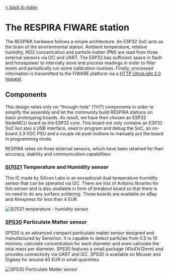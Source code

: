[< back to index](../README.md)

# The RESPIRA FIWARE station

The RESPIRA hardware follows a simple architecture. An ESP32 SoC acts as the brain of the environmental station. Ambient temperature, relative humidity, NO2 concentration and particle matter (PM) are read from three external sensors via I2C and UART. The ESP32 has sufficient space in flash and horsepower to internally store and process readings in order to filter levels and periodically run some calibration routines. Finally, processed information is transmitted to the FIWARE platform via a [HTTP UltraLight 2.0 request](https://fiware-iotagent-ul.readthedocs.io/en/latest/usermanual/index.html).

## Components

This design relies only on "through-hole" (THT) components in order to simplify the assembly and let the community build RESPIRA stations on basic prototyping boards. As result, we have then chosen an ESP32 NodeMCU board as the ESP32 core. This board not only contains an ESP32 SoC but also a USB interface, used to program and debug the SoC, an on-board 3.3 VDC PSU and a couple ob push buttons to manually put the board in programming mode.

RESPIRA relies on three external sensors, which have been retained for their accuracy, stability and communication capabilities:

### [SI7021](https://www.silabs.com/documents/public/data-sheets/Si7021-A20.pdf) Temperature and Humidity sensor

This IC made by Silicon Labs is an exceptional dual temperature-humidity sensor that can be operated via I2C. There are lots of Arduino libraries for this sensor and is also available in form of breakout board so that there is no need to do any surface soldering. These boards are available on eBay and Aliexpress for less than 4 EUR.

![SI7021 temperature - humidity sensor](http://www.panstamp.org/pictures/si7021.png)

### [SPS30](https://www.sensirion.com/en/environmental-sensors/particulate-matter-sensors-pm25/) Particulate Matter sensor

SPS30 is an advanced compact particulate matter sensor designed and manufactured by Sensirion. It is capable to detect particles from 0.5 to 10 microns, calculate concentration for each diameter and even calculate the total mass per diameter. SPS30 features a small package (41x41x12mm) and provides connectivity via UART and I2C. SPS30 is available on Mouser and Digikey for around 40 EUR in small quantities.

![SPS30 Particulate Matter sensor](http://www.panstamp.org/pictures/SPS30.jpg)


